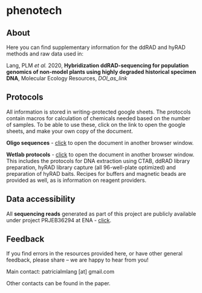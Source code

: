 # phenotech

## About

Here you can find supplementary information for the ddRAD and hyRAD methods and raw data used in:

Lang, PLM <i>et al.</i> 2020, <b>Hybridization ddRAD-sequencing for population genomics of non-model plants using highly degraded historical specimen DNA</b>, Molecular Ecology Resources, *DOI_as_link*

## Protocols

All information is stored in writing-protected google sheets. The protocols contain macros for calculation of chemicals needed based on the number of samples. To be able to use these, click on the link to open the google sheets, and make your own copy of the document. 

<b>Oligo sequences</b> - [click](https://docs.google.com/spreadsheets/d/1PE-4ez0dlBuDm6VDlCPDjMJeLDjw5XQi0hW6Z0YECv0/edit#gid=706044524) to open the document in another browser window.

<b>Wetlab protocols</b> - [click](https://docs.google.com/spreadsheets/d/1kDV4ra6sYo5lCAtQFderUGwbjtkKvBc4xmXWhoXwS2Q/edit#gid=1446787502) to open the document in another browser window.
This includes the protocols for DNA extraction using CTAB, ddRAD library preparation, hyRAD library capture (all 96-well-plate optimized) and preparation of hyRAD baits. Recipes for buffers and magnetic beads are provided as well, as is information on reagent providers. 

## Data accessibility

All **sequencing reads** generated as part of this project are publicly available under project PRJEB36294 at ENA - [click](https://www.ebi.ac.uk/ena).


## Feedback
If you find errors in the resources provided here, or have other general feedback, please share – we are happy to hear from you! 

Main contact: patricialmlang [at] gmail.com

Other contacts can be found in the paper.
